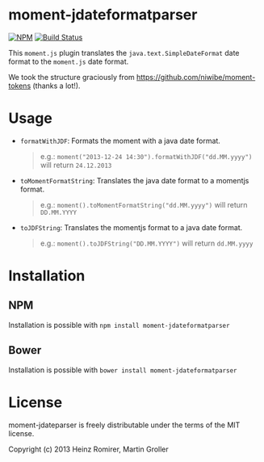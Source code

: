 # moment-jdateformatparser
[![NPM](https://nodei.co/npm/moment-jdateformatparser.png)](https://nodei.co/npm/moment-jdateformatparser/)
[![Build Status](https://travis-ci.org/MadMG/moment-jdateformatparser.svg?branch=master)](https://travis-ci.org/MadMG/moment-jdateformatparser)

This `moment.js` plugin translates the `java.text.SimpleDateFormat` date format to the `moment.js` date format.

We took the structure graciously from <https://github.com/niwibe/moment-tokens> (thanks a lot!).

Usage
=====
* `formatWithJDF`: Formats the moment with a java date format.
  > e.g.: `moment("2013-12-24 14:30").formatWithJDF("dd.MM.yyyy")` will return `24.12.2013`

* `toMomentFormatString`: Translates the java date format to a momentjs format.
  > e.g.: `moment().toMomentFormatString("dd.MM.yyyy")` will return `DD.MM.YYYY`

* `toJDFString`: Translates the momentjs format to a java date format.
  > e.g.: `moment().toJDFString("DD.MM.YYYY")` will return `dd.MM.yyyy`

Installation
============

NPM
-------
Installation is possible with `npm install moment-jdateformatparser`

Bower
------
Installation is possible with `bower install moment-jdateformatparser`


License
=======
moment-jdateparser is freely distributable under the terms of the MIT license.

Copyright (c) 2013 Heinz Romirer, Martin Groller
